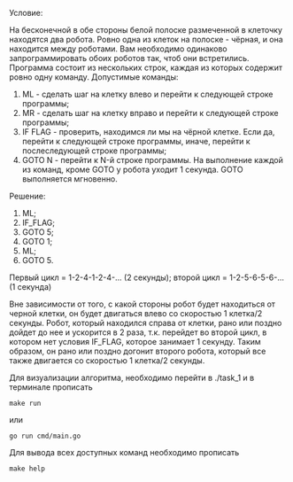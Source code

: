 Условие:

На бесконечной в обе стороны белой полоске размеченной в клеточку находятся два робота. Ровно одна из клеток на полоске - чёрная, и она находится между роботами. Вам необходимо одинаково запрограммировать обоих роботов так, чтоб они встретились. Программа состоит из нескольких строк, каждая из которых содержит ровно одну команду. Допустимые команды: 
1) ML - сделать шаг на клетку влево и перейти к следующей строке программы; 
2) MR - сделать шаг на клетку вправо и перейти к следующей строке программы; 
3) IF FLAG - проверить, находимся ли мы на чёрной клетке. Если да, перейти к следующей строке программы, иначе, перейти к послеследующей строке программы; 
4) GOTO N - перейти к N-й строке программы.
На выполнение каждой из команд, кроме GOTO у робота уходит 1 секунда. GOTO выполняется мгновенно.

Решение:

1) ML;
2) IF_FLAG;
3) GOTO 5;
4) GOTO 1;
5) ML;
6) GOTO 5.

Первый цикл = 1-2-4-1-2-4-... (2 секунды); второй цикл = 1-2-5-6-5-6-... (1 секунда)

Вне зависимости от того, с какой стороны робот будет находиться от черной клетки, он будет двигаться влево со скоростью 1 клетка/2 секунды. Робот, который находился справа от клетки, рано или поздно дойдет до нее и ускорится в 2 раза, т.к. перейдет во второй цикл, в котором нет условия IF_FLAG, которое занимает 1 секунду. Таким образом, он рано или поздно догонит второго робота, который все также двигается со скоростью 1 клетка/2 секунды.

Для визуализации алгоритма, необходимо перейти в ./task_1 и в терминале прописать 

```make run```

или

```go run cmd/main.go```

Для вывода всех доступных команд необходимо прописать 

```make help```